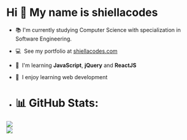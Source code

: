 Hi 👋 My name is shiellacodes
=============================
*   📚  I'm currently studying Computer Science with specialization in Software Engineering.
*   💻  See my portfolio at [shiellacodes.com](http://shiellacodes.com)
*   🧠  I'm learning **JavaScript**, **jQuery** and **ReactJS**
*   🤍  I enjoy learning web development

*   # 📊 GitHub Stats:
![](https://github-readme-stats.vercel.app/api?username=shiellacodes&theme=city_light&hide_border=false&include_all_commits=false&count_private=false)<br/>
![](https://github-readme-streak-stats.herokuapp.com/?user=shiellacodes&theme=city_light&hide_border=false)<br/>

